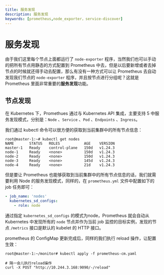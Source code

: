 ```yaml
---
title: 服务发现
description: 服务发现
keywords: [prometheus,node_exporter，service-discover]
---
```


# 服务发现

由于我们这里每个节点上面都运行了 `node-exporter` 程序，当然我们也可以手动的把所有节点用静态的方式配置到 Prometheus 中去，但是以后要新增或者去掉节点的时候就还得手动去配置，那么有没有一种方式可以让 Prometheus 去自动发现我们节点的 `node-exporter` 程序，并且按节点进行分组呢？这就是 Prometheus 里面非常重要的**服务发现**功能。
      
## 节点发现
在 Kubernetes 下，Promethues 通过与 Kubernetes API 集成，主要支持 5 中服务发现模式，分别是：`Node` 、`Service` 、`Pod` 、`Endpoints` 、`Ingress`。
         
我们通过 kubectl 命令可以很方便的获取到当前集群中的所有节点信息：
```shell
root@master-1:~# kubectl get nodes
NAME       STATUS   ROLES           AGE    VERSION
master-1   Ready    control-plane   150d   v1.24.3
node-1     Ready    <none>          150d   v1.24.3
node-2     Ready    <none>          150d   v1.24.3
node-3     Ready    <none>          145d   v1.24.3
node-4     Ready    <none>          21d    v1.24.3
```
但是要让 Prometheus 也能够获取到当前集群中的所有节点信息的话，我们就需要利用 Node 的服务发现模式，同样的，在 `prometheus.yml` 文件中配置如下的 job 任务即可：
```yaml
- job_name: 'nodes'
  kubernetes_sd_configs:
    - role: node
```
通过指定 `kubernetes_sd_configs` 的模式为node，Prometheus 就会自动从 Kubernetes 中发现所有的 `node` 节点并作为当前 job 监控的目标实例，发现的节点 `/metrics` 接口是默认的 kubelet 的 HTTP 接口。
      
prometheus 的 ConfigMap 更新完成后，同样的我们执行 reload 操作，让配置生效：
```shell
root@master-1:~/monitor# kubectl apply -f prometheus-cm.yaml

# 隔一会儿执行reload操作
curl -X POST "http://10.244.3.168:9090/-/reload"
```